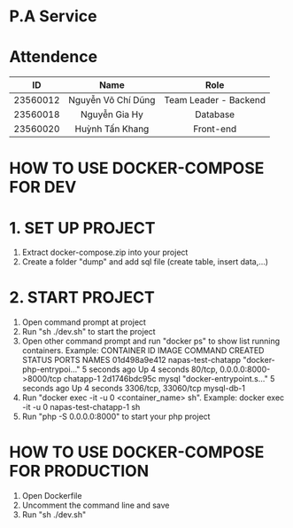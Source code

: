 # P.A Service

# Attendence
| ID | Name | Role |
:--:| :--: | :--:
| 23560012 | Nguyễn Võ Chí Dũng | Team Leader - Backend |
| 23560018 | Nguyễn Gia Hy | Database |
| 23560020 | Huỳnh Tấn Khang | Front-end |

# HOW TO USE DOCKER-COMPOSE FOR DEV
# 1. SET UP PROJECT
1. Extract docker-compose.zip into your project
2. Create a folder "dump" and add sql file (create table, insert data,...)

# 2. START PROJECT
1. Open command prompt at project
2. Run "sh ./dev.sh" to start the project
3. Open other command prompt and run "docker ps" to show list running containers. Example:
CONTAINER ID   IMAGE                COMMAND                  CREATED         STATUS         PORTS                            NAMES
01d498a9e412   napas-test-chatapp   "docker-php-entrypoi…"   5 seconds ago   Up 4 seconds   80/tcp, 0.0.0.0:8000->8000/tcp   chatapp-1
2d1746bdc95c   mysql                "docker-entrypoint.s…"   5 seconds ago   Up 4 seconds   3306/tcp, 33060/tcp              mysql-db-1
4. Run "docker exec -it -u 0 <container_name> sh". Example: docker exec -it -u 0 napas-test-chatapp-1 sh
5. Run "php -S 0.0.0.0:8000" to start your php project

# HOW TO USE DOCKER-COMPOSE FOR PRODUCTION
1. Open Dockerfile
2. Uncomment the command line and save
3. Run "sh ./dev.sh"


